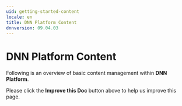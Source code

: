 ```yaml
---
uid: getting-started-content
locale: en
title: DNN Platform Content
dnnversion: 09.04.03
---
```


# DNN Platform Content
Following is an overview of basic content management within **DNN Platform**.

Please click the **Improve this Doc** button above to help us improve this page.